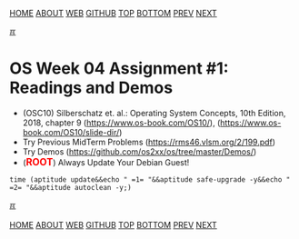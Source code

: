 ---
---
[HOME](index.md)
[ABOUT](README.md)
[WEB](https://osp4diss.vlsm.org/)
[GITHUB](https://github.com/os2xx/osp4diss/)
[TOP](#)
[BOTTOM](#endofpage)
[PREV](AOS.md#idx04)
[NEXT](W04-02.md)

[&#x213C;](#endofpage)<br id="idx00">
# OS Week 04 Assignment #1: Readings and Demos

* (OSC10) Silberschatz et. al.: Operating System Concepts, 10th Edition, 2018,
  chapter 9 (<https://www.os-book.com/OS10/>),
  (<https://www.os-book.com/OS10/slide-dir/>)
* Try Previous MidTerm Problems (<https://rms46.vlsm.org/2/199.pdf>)
* Try Demos (<https://github.com/os2xx/os/tree/master/Demos/>)
* (<span style="color:red; font-weight:bold; font-size:larger;">ROOT</span>)
  Always Update Your Debian Guest! 

```
time (aptitude update&&echo " =1= "&&aptitude safe-upgrade -y&&echo " =2= "&&aptitude autoclean -y;)

```

[&#x213C;](#)<br id="endofpage"><br>
[HOME](index.md)
[ABOUT](README.md)
[WEB](https://osp4diss.vlsm.org/)
[GITHUB](https://github.com/os2xx/osp4diss/)
[TOP](#)
[BOTTOM](#endofpage)
[PREV](AOS.md#idx04)
[NEXT](W04-02.md)
<br>

